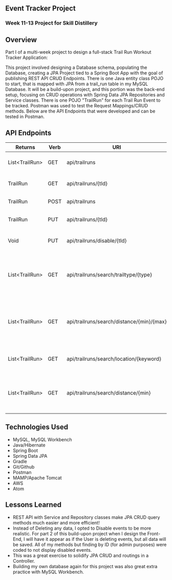 ## Event Tracker Project

### Week 11-13 Project for Skill Distillery

## Overview

Part I of a multi-week project to design a full-stack Trail Run Workout Tracker Application:

This project involved designing a Database schema, populating the Database, creating a JPA Project tied to a Spring Boot App with the goal of publishing REST API CRUD Endpoints. There is one Java entity class POJO to start, that is mapped with JPA from a trail_run table in my MySQL Database. It will be a build-upon project, and this portion was the back-end setup, focusing on CRUD operations with Spring Data JPA Repositories and Service classes.  There is one POJO "TrailRun" for each Trail Run Event to be tracked. Postman was used to test the Request Mappings/CRUD methods.  Below are the API Endpoints that were developed and can be tested in Postman.

## API Endpoints

|Returns   | Verb        | URI    | Description |
|----------|-------------|--------|-------------|
| List&lt;TrailRun&gt; | GET  | api/trailruns | Retrieve List of Active Trail Runs |
| TrailRun | GET | api/trailruns/{tId} | Retrieve one Trail Run by ID |
| TrailRun | POST | api/trailruns | Creates a new Trail Run |
| TrailRun | PUT | api/trailruns/{tId} | Updates an existing Trail Run by ID |
| Void | PUT | api/trailruns/disable/{tId} | Disables an existing Trail Run by ID |
| List&lt;TrailRun&gt; | GET | api/trailruns/search/trailtype/{type} | Retrieve List of Trail Runs of a certain Enum type ("LIGHT", "MODERATE", "RUGGED") |
| List&lt;TrailRun&gt; | GET | api/trailruns/search/distance/{min}/{max} | Retrieve List of Trail Runs within a specific distance range (in miles) |
| List&lt;TrailRun&gt; | GET | api/trailruns/search/location/{keyword} | Retrieve List of Trail Runs by location keyword |
| List&lt;TrailRun&gt; | GET | api/trailruns/search/distance/{min} | Retrieve List of Trail Runs with a minimum distance total (in miles) |

## Technologies Used
* MySQL, MySQL Workbench
* Java/Hibernate
* Spring Boot
* Spring Data JPA
* Gradle
* Git/Github
* Postman
* MAMP/Apache Tomcat
* AWS
* Atom

## Lessons Learned

* REST API with Service and Repository classes make JPA CRUD query methods much easier and more efficient!
* Instead of Deleting any data, I opted to Disable events to be more realistic.  For part 2 of this build-upon project when I design the Front-End, I will have it appear as if the User is deleting events, but all data will be saved. All of my methods but finding by ID (for admin purposes) were coded to not display disabled events.
* This was a great exercise to solidify JPA CRUD and routings in a Controller.
* Building my own database again for this project was also great extra practice with MySQL Workbench.
